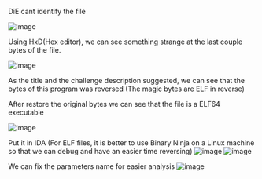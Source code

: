 DiE cant identify the file

![image](https://github.com/neziRzz/CTF_Writeups/assets/126742756/2ac8d99b-d68a-4d53-aa7e-10368fe32050)

Using HxD(Hex editor), we can see something strange at the last couple bytes of the file.

![image](https://github.com/neziRzz/CTF_Writeups/assets/126742756/766aa259-72ff-4417-abd9-5b7842a1416c)

As the title and the challenge description suggested, we can see that the bytes of this program was reversed (The magic bytes are ELF in reverse)

After restore the original bytes we can see that the file is a ELF64 executable

![image](https://github.com/neziRzz/CTF_Writeups/assets/126742756/f2226c0f-1113-4a2e-b463-5378d8d19e87)

Put it in IDA (For ELF files, it is better to use Binary Ninja on a Linux machine so that we can debug and have an easier time reversing)
![image](https://github.com/neziRzz/CTF_Writeups/assets/126742756/5ed61752-f681-440b-9467-6ae7447e582f)
![image](https://github.com/neziRzz/CTF_Writeups/assets/126742756/13f6359d-3948-4e59-8b78-13e9ce7a3a0d)

We can fix the parameters name for easier analysis
![image](https://github.com/neziRzz/CTF_Writeups/assets/126742756/9a9e5f65-a24a-483b-91a2-6d03c33e4bcb)





